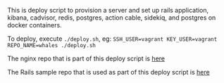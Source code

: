 This is deploy script to provision a server and set up rails application, kibana, cadvisor, redis, postgres, action cable, sidekiq, and postgres on docker containers.

To deploy, execute `./deploy.sh`, eg:
`SSH_USER=vagrant KEY_USER=vagrant REPO_NAME=whales ./deploy.sh`

The nginx repo that is part of this deploy script is [here](https://github.com/Jayzz55/nginx-deploy-script)

The Rails sample repo that is used as part of this deploy script is [here](https://github.com/Jayzz55/whales-docker)
